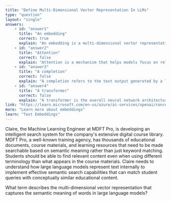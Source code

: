```yaml
---
title: "Define Multi-Dimensional Vector Representation In LLMs"
type: "question"
layout: "single"
answers:
    - id: "answer1"
      title: "An embedding"
      correct: true
      explain: "An embedding is a multi-dimensional vector representation that captures the semantic meaning of words or tokens, allowing the language model to understand relationships between different terms."
    - id: "answer2"
      title: "Attention"
      correct: false
      explain: "Attention is a mechanism that helps models focus on relevant parts of the input sequence when processing information, not the vector representation of individual words."
    - id: "answer3"
      title: "A completion"
      correct: false
      explain: "A completion refers to the text output generated by a language model in response to a prompt, not the internal vector representation of tokens."
    - id: "answer4"
      title: "A transformer"
      correct: false
      explain: "A transformer is the overall neural network architecture used in modern language models, not the vector representation assigned to individual words or tokens."
link: "https://learn.microsoft.com/en-us/azure/ai-services/openai/concepts/understand-embeddings"
more: "Learn more about embeddings"
learn: "Text Embeddings"
---
```


Claire, the Machine Learning Engineer at MDFT Pro, is developing an intelligent search system for the company's extensive digital course library. MDFT Pro, a well-known training agency, has thousands of educational documents, course materials, and learning resources that need to be made searchable based on semantic meaning rather than just keyword matching. Students should be able to find relevant content even when using different terminology than what appears in the course materials. Claire needs to understand how large language models represent text internally to implement effective semantic search capabilities that can match student queries with conceptually similar educational content.

What term describes the multi-dimensional vector representation that captures the semantic meaning of words in large language models?